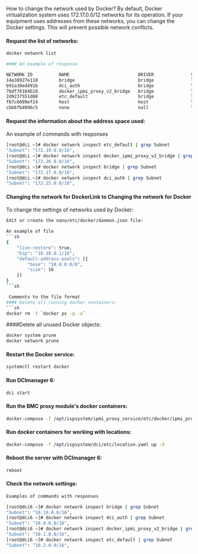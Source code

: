 How to change the network used by Docker?
By default, Docker virtualization system uses 172.17.0.0/12 networks for its operation. If your equipment uses addresses from these networks, you can change the Docker settings. This will prevent possible network conflicts.


#### Request the list of networks:
```sh
docker network list
```
```sh
#### An example of response

NETWORK ID          NAME                          DRIVER              SCOPE
14a38927e118        bridge                        bridge              local
b91a38ed491b        dci_auth                      bridge              local
7bdf76184b18        docker_ipmi_proxy_v2_bridge   bridge              local
2d9237551d88        etc_default                   bridge              local
f67c6099ef24        host                          host                local
cbb6fb4096c5        none                          null                local
```

#### Request the information about the address space used:

An example of commands with responses
```sh
[root@dci ~]# docker network inspect etc_default | grep Subnet
"Subnet": "172.19.0.0/16",
[root@dci ~]# docker network inspect docker_ipmi_proxy_v2_bridge | grep Subnet
"Subnet": "172.26.0.0/16",
[root@dci ~]# docker network inspect bridge | grep Subnet
"Subnet": "172.17.0.0/16",
[root@dci ~]# docker network inspect dci_auth | grep Subnet
"Subnet": "172.25.0.0/16",
```

#### Changing the network for DockerLink to Changing the network for Docker
To change the settings of networks used by Docker:
```sh
Edit or create the nano/etc/docker/daemon.json file:

An example of file
```sh
{
	"live-restore": true,
	"bip": "10.10.0.1/16",
	"default-address-pools": [{
		"base": "10.0.0.0/8",
		"size": 16
	}]
}
```sh

 Comments to the file format
#### Delete all running docker containers:
```sh
docker rm -f `docker ps -q -a`
```

####Delete all unused Docker objects:
```sh
docker system prune
docker network prune
```

#### Restart the Docker service: 
```sh
systemctl restart docker
```
#### Run DCImanager 6:
```sh
dci start
```

#### Run the BMC proxy module's docker containers:
```sh
docker-compose -f /opt/ispsystem/ipmi_proxy_service/etc/docker/ipmi_proxy_v2.yml up -d
```

#### Run docker containers for working with locations:
```sh
docker-compose -f /opt/ispsystem/dci/etc/location.yaml up -d
```

#### Reboot the server with DCImanager 6:
```sh
reboot
```
#### Check the network settings:
```sh
Examples of commands with responses

[root@dci6 ~]# docker network inspect bridge | grep Subnet
"Subnet": "10.10.0.0/16",
[root@dci6 ~]# docker network inspect dci_auth | grep Subnet
"Subnet": "10.0.0.0/16",
[root@dci6 ~]# docker network inspect docker_ipmi_proxy_v2_bridge | grep Subnet
"Subnet": "10.1.0.0/16",
[root@dci6 ~]# docker network inspect etc_default | grep Subnet
"Subnet": "10.2.0.0/16",
```

